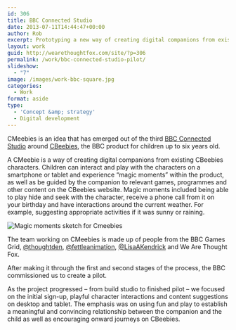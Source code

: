 ```yaml
---
id: 306
title: BBC Connected Studio
date: 2013-07-11T14:44:47+00:00
author: Rob
excerpt: Prototyping a new way of creating digital companions from existing CBeebies characters.
layout: work
guid: http://wearethoughtfox.com/site/?p=306
permalink: /work/bbc-connected-studio-pilot/
slideshow:
  - "7"
image: /images/work-bbc-square.jpg
categories:
  - Work
format: aside
type:
  - 'Concept &amp; strategy'
  - Digital development
---
```

CMeebies is an idea that has emerged out of the third [BBC Connected Studio](http://www.bbcconnectedstudio.co.uk/) around [CBeebies](http://www.bbc.co.uk/cbeebies/), the BBC product for children up to six years old.

A CMeebie is a way of creating digital companions from existing CBeebies characters. Children can interact and play with the characters on a smartphone or tablet and experience “magic moments” within the product, as well as be guided by the companion to relevant games, programmes and other content on the CBeebies website. Magic moments included being able to play hide and seek with the character, receive a phone call from it on your birthday and have interactions around the current weather. For example, suggesting appropriate activities if it was sunny or raining.

<img class="alignleft size-full wp-image-828" src="http://wearethoughtfox.com/site/wp-content/uploads/2013/07/magic-moments.jpg" alt="Magic moments sketch for Cmeebies" srcset="http://wearethoughtfox.com/site/wp-content/uploads/2013/07/magic-moments.jpg 2514w, http://wearethoughtfox.com/site/wp-content/uploads/2013/07/magic-moments-431x580.jpg 431w, http://wearethoughtfox.com/site/wp-content/uploads/2013/07/magic-moments-768x1033.jpg 768w, http://wearethoughtfox.com/site/wp-content/uploads/2013/07/magic-moments-761x1024.jpg 761w, http://wearethoughtfox.com/site/wp-content/uploads/2013/07/magic-moments-89x120.jpg 89w, http://wearethoughtfox.com/site/wp-content/uploads/2013/07/magic-moments-446x600.jpg 446w, http://wearethoughtfox.com/site/wp-content/uploads/2013/07/magic-moments-743x1000.jpg 743w" sizes="(max-width: 2514px) 100vw, 2514px" />

The team working on CMeebies is made up of people from the BBC Games Grid, [@thoughtden](https://twitter.com/thoughtden), [@fettleanimation](https://twitter.com/Fettleanimation), [@LisaAKendrick](https://twitter.com/LisaAKendrick) and We Are Thought Fox.

After making it through the first and second stages of the process, the BBC commissioned us to create a pilot.

As the project progressed &#8211; from build studio to finished pilot &#8211; we focused on the initial sign-up, playful character interactions and content suggestions on desktop and tablet. The emphasis was on using fun and play to establish a meaningful and convincing relationship between the companion and the child as well as encouraging onward journeys on CBeebies.
